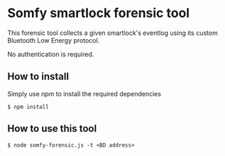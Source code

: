 Somfy smartlock forensic tool
=============================

This forensic tool collects a given smartlock's eventlog using its custom Bluetooth Low Energy protocol.

No authentication is required.

How to install
--------------

Simply use *npm* to install the required dependencies

```
$ npm install
```


How to use this tool
--------------------

```
$ node somfy-forensic.js -t <BD address>
```

